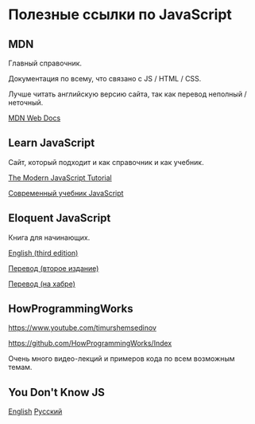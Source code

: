 # Полезные ссылки по JavaScript

## MDN

Главный справочник.

Документация по всему, что связано с JS / HTML / CSS.

Лучше читать английскую версию сайта, так как перевод неполный / неточный.

[MDN Web Docs](https://developer.mozilla.org/en-US/)

## Learn JavaScript

Сайт, который подходит и как справочник и как учебник.

[The Modern JavaScript Tutorial](https://javascript.info)

[Современный учебник JavaScript](https://learn.javascript.ru)

## Eloquent JavaScript

Книга для начинающих.

[English (third edition)](https://eloquentjavascript.net)

[Перевод (второе издание)](https://karmazzin.gitbooks.io/eloquentjavascript_ru)

[Перевод (на хабре)](https://habr.com/ru/post/240219/)

## HowProgrammingWorks

https://www.youtube.com/timurshemsedinov

https://github.com/HowProgrammingWorks/Index

Очень много видео-лекций и примеров кода по всем возможным темам.

## You Don't Know JS

[English](https://github.com/getify/You-Dont-Know-JS)
[Русский](https://github.com/devSchacht/You-Dont-Know-JS)
